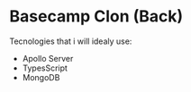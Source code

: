 # Basecamp Clon (Back)

Tecnologies that i will idealy use: 

- Apollo Server
- TypesScript
- MongoDB